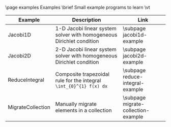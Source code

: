 \page examples Examples
\brief Small example programs to learn \vt

| Example    | Description | Link |
| ---------- | ----------- | ---- |
| Jacobi1D   | 1-D Jacobi linear system solver with homogeneous Dirichlet condition | \subpage jacobi1d-example |
| Jacobi2D   | 2-D Jacobi linear system solver with homogeneous Dirichlet condition | \subpage jacobi2d-example |
| ReduceIntegral | Composite trapezoidal rule for the integral `\int_{0}^{1} f(x) dx` | \subpage reduce-integral-example |
| MigrateCollection | Manually migrate elements in a collection | \subpage migrate-collection-example |
